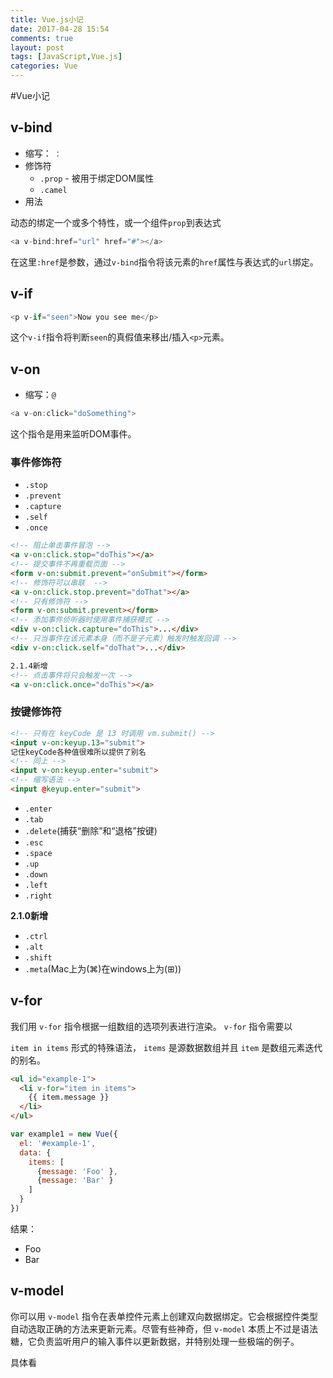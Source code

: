 ```yaml
---
title: Vue.js小记
date: 2017-04-28 15:54
comments: true
layout: post
tags: [JavaScript,Vue.js]
categories: Vue
---
```


#Vue小记

## **v-bind**

- 缩写： `：`
- 修饰符
  - `.prop` - 被用于绑定DOM属性
  - `.camel`
- 用法

动态的绑定一个或多个特性，或一个组件`prop`到表达式

```javascript
<a v-bind:href="url" href="#"></a>
```

在这里`:href`是参数，通过`v-bind`指令将该元素的`href`属性与表达式的`url`绑定。

<!--more-->

## **v-if**

```javascript
<p v-if="seen">Now you see me</p>
```

这个`v-if`指令将判断`seen`的真假值来移出/插入`<p>`元素。



## **v-on**

- 缩写：`@`

```javascript
<a v-on:click="doSomething">
```

这个指令是用来监听DOM事件。

### 事件修饰符

- `.stop`
- `.prevent`
- `.capture`
- `.self`
- `.once`



```html
<!-- 阻止单击事件冒泡 -->
<a v-on:click.stop="doThis"></a>
<!-- 提交事件不再重载页面 -->
<form v-on:submit.prevent="onSubmit"></form>
<!-- 修饰符可以串联  -->
<a v-on:click.stop.prevent="doThat"></a>
<!-- 只有修饰符 -->
<form v-on:submit.prevent></form>
<!-- 添加事件侦听器时使用事件捕获模式 -->
<div v-on:click.capture="doThis">...</div>
<!-- 只当事件在该元素本身（而不是子元素）触发时触发回调 -->
<div v-on:click.self="doThat">...</div>

2.1.4新增
<!-- 点击事件将只会触发一次 -->
<a v-on:click.once="doThis"></a>
```

### 按键修饰符

```html
<!-- 只有在 keyCode 是 13 时调用 vm.submit() -->
<input v-on:keyup.13="submit">
记住keyCode各种值很难所以提供了别名
<!-- 同上 -->
<input v-on:keyup.enter="submit">
<!-- 缩写语法 -->
<input @keyup.enter="submit">
```

- `.enter`
- `.tab`
- `.delete`(捕获“删除”和“退格”按键)
- `.esc`
- `.space`
- `.up`
- `.down`
- `.left`
- `.right`

**2.1.0新增**

- `.ctrl`
- `.alt`
- `.shift`
- `.meta`(Mac上为(⌘)在windows上为(⊞))

## v-for

我们用 `v-for` 指令根据一组数组的选项列表进行渲染。 `v-for` 指令需要以

 `item in items` 形式的特殊语法， `items` 是源数据数组并且 `item` 是数组元素迭代的别名。

```html
<ul id="example-1">
  <li v-for="item in items">
    {{ item.message }}
  </li>
</ul>
```

```javascript
var example1 = new Vue({
  el: '#example-1',
  data: {
    items: [
      {message: 'Foo' },
      {message: 'Bar' }
    ]
  }
})
```

结果：

- Foo
- Bar

## v-model

你可以用 `v-model` 指令在表单控件元素上创建双向数据绑定。它会根据控件类型自动选取正确的方法来更新元素。尽管有些神奇，但 `v-model` 本质上不过是语法糖，它负责监听用户的输入事件以更新数据，并特别处理一些极端的例子。

具体看

[官方文档]: https://cn.vuejs.org/v2/guide/forms.html#vmodel-ime-tip	"V-model"

